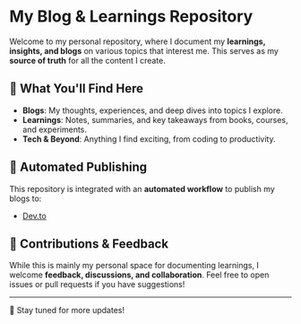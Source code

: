 # My Blog & Learnings Repository

Welcome to my personal repository, where I document my **learnings, insights, and blogs** on various topics that interest me. This serves as my **source of truth** for all the content I create.

## 📌 What You'll Find Here

- **Blogs**: My thoughts, experiences, and deep dives into topics I explore.
- **Learnings**: Notes, summaries, and key takeaways from books, courses, and experiments.
- **Tech & Beyond**: Anything I find exciting, from coding to productivity.

## 🚀 Automated Publishing

This repository is integrated with an **automated workflow** to publish my blogs to:

- [Dev.to](https://dev.to/sahillk)

## 🤝 Contributions & Feedback

While this is mainly my personal space for documenting learnings, I welcome **feedback, discussions, and collaboration**. Feel free to open issues or pull requests if you have suggestions!

---

📢 Stay tuned for more updates!
